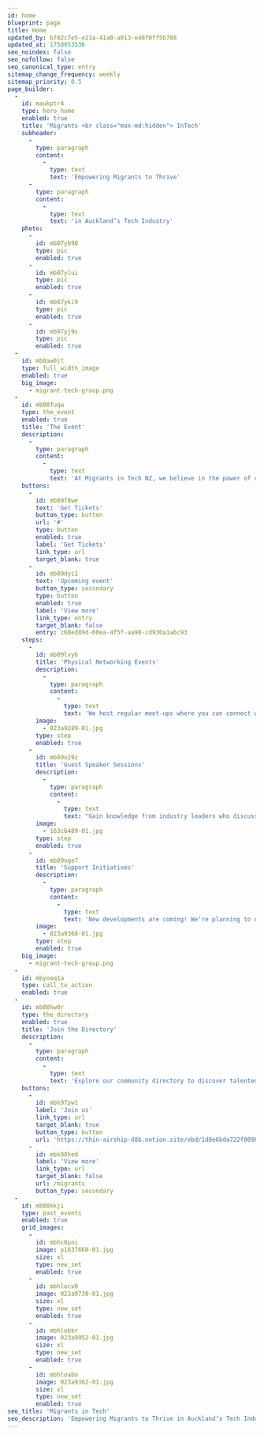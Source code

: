 ```yaml
---
id: home
blueprint: page
title: Home
updated_by: b702c7e5-e21a-41a0-a013-e48f0ff5b708
updated_at: 1750053536
seo_noindex: false
seo_nofollow: false
seo_canonical_type: entry
sitemap_change_frequency: weekly
sitemap_priority: 0.5
page_builder:
  -
    id: maukptr4
    type: hero_home
    enabled: true
    title: 'Migrants <br class="max-md:hidden"> InTech'
    subheader:
      -
        type: paragraph
        content:
          -
            type: text
            text: 'Empowering Migrants to Thrive'
      -
        type: paragraph
        content:
          -
            type: text
            text: 'in Auckland’s Tech Industry'
    photo:
      -
        id: mb07yb98
        type: pic
        enabled: true
      -
        id: mb07ylui
        type: pic
        enabled: true
      -
        id: mb07yki9
        type: pic
        enabled: true
      -
        id: mb07yj9s
        type: pic
        enabled: true
  -
    id: mb0aw0jt
    type: full_width_image
    enabled: true
    big_image:
      - migrant-tech-group.png
  -
    id: mb08fuqw
    type: the_event
    enabled: true
    title: 'The Event'
    description:
      -
        type: paragraph
        content:
          -
            type: text
            text: 'At Migrants in Tech NZ, we believe in the power of connection and continuous learning. Here’s how we support our members:'
    buttons:
      -
        id: mb09f8we
        text: 'Get Tickets'
        button_type: button
        url: '#'
        type: button
        enabled: true
        label: 'Get Tickets'
        link_type: url
        target_blank: true
      -
        id: mb09dyi1
        text: 'Upcoming event'
        button_type: secondary
        type: button
        enabled: true
        label: 'View more'
        link_type: entry
        target_blank: false
        entry: c60ed89d-60ea-4f5f-aa98-cd930a1a6c93
    steps:
      -
        id: mb09lvy6
        title: 'Physical Networking Events'
        description:
          -
            type: paragraph
            content:
              -
                type: text
                text: 'We host regular meet-ups where you can connect with fellow migrants and local tech professionals. Our events feature guest speakers who share valuable insights on relevant topics in the tech industry. There is also free pizza and drinks 🎉'
        image:
          - 023a9289-01.jpg
        type: step
        enabled: true
      -
        id: mb09o29z
        title: 'Guest Speaker Sessions'
        description:
          -
            type: paragraph
            content:
              -
                type: text
                text: "Gain knowledge from industry leaders who discuss everything from career development to the latest tech trends. These sessions are designed to provide practical advice and inspiration to help you thrive in Auckland's tech ecosystem."
        image:
          - 163c6489-01.jpg
        type: step
        enabled: true
      -
        id: mb09oge7
        title: 'Support Initiatives'
        description:
          -
            type: paragraph
            content:
              -
                type: text
                text: 'New developments are coming! We’re planning to offer further learning opportunities, including workshops and mentoring sessions, to help you grow both personally and professionally.'
        image:
          - 023a9368-01.jpg
        type: step
        enabled: true
    big_image:
      - migrant-tech-group.png
  -
    id: mbyooq1a
    type: call_to_action
    enabled: true
  -
    id: mb08hw0r
    type: the_directory
    enabled: true
    title: 'Join the Directory'
    description:
      -
        type: paragraph
        content:
          -
            type: text
            text: 'Explore our community directory to discover talented migrants working in Auckland’s tech ecosystem. Whether you’re looking to collaborate, connect, or simply get inspired by others on a similar journey, our member directory makes it easy to find and reach out.'
    buttons:
      -
        id: mbk97pw1
        label: 'Join us'
        link_type: url
        target_blank: true
        button_type: button
        url: 'https://thin-airship-d8b.notion.site/ebd/1d0e6bda722f8098b430d2ad56f75896'
      -
        id: mbk98hed
        label: 'View more'
        link_type: url
        target_blank: false
        url: /migrants
        button_type: secondary
  -
    id: mb08kkji
    type: past_events
    enabled: true
    grid_images:
      -
        id: mbhc0pni
        image: p1637660-01.jpg
        size: xl
        type: new_set
        enabled: true
      -
        id: mbhlocv0
        image: 023a9730-01.jpg
        size: xl
        type: new_set
        enabled: true
      -
        id: mbhlobkr
        image: 023a9952-01.jpg
        size: xl
        type: new_set
        enabled: true
      -
        id: mbhloabo
        image: 023a9362-01.jpg
        size: xl
        type: new_set
        enabled: true
seo_title: 'Migrants in Tech'
seo_description: 'Empowering Migrants to Thrive in Auckland’s Tech Industry.'
---
```

